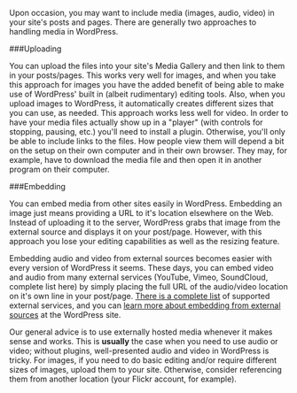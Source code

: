 Upon occasion, you may want to include media (images, audio, video) in your site's posts and pages. There are generally two approaches to handling media in WordPress.

###Uploading

You can upload the files into your site's Media Gallery and then link to them in your posts/pages. This works very well for images, and when you take this approach for images you have the added benefit of being able to make use of WordPress' built in (albeit rudimentary) editing tools. Also, when you upload images to WordPress, it automatically creates different sizes that you can use, as needed. This approach works less well for video. In order to have your media files actually show up in a "player" (with controls for stopping, pausing, etc.) you'll need to install a plugin. Otherwise, you'll only be able to include links to the files. How people view them will depend a bit on the setup on their own computer and in their own browser. They may, for example, have to download the media file and then open it in another program on their computer.

###Embedding

You can embed media from other sites easily in WordPress. Embedding an image just means providing a URL to it's location elsewhere on the Web. Instead of uploading it to the server, WordPress grabs that image from the external source and displays it on your post/page. However, with this approach you lose your editing capabilities as well as the resizing feature.

Embedding audio and video from external sources becomes easier with every version of WordPress it seems. These days, you can embed video and audio from many external services (YouTube, Vimeo, SoundCloud, complete list here) by simply placing the full URL of the audio/video location on it's own line in your post/page. [There is a complete list](http://codex.wordpress.org/Embeds#Okay.2C_So_What_Sites_Can_I_Embed_From.3F) of supported external services, and you can [learn more about embedding from external sources](http://codex.wordpress.org/Embeds) at the WordPress site.

Our general advice is to use externally hosted media whenever it makes sense and works. This is **usually** the case when you need to use audio or video; without plugins, well-presented audio and video in WordPress is tricky. For images, if you need to do basic editing and/or require different sizes of images, upload them to your site. Otherwise, consider referencing them from another location (your Flickr account, for example).